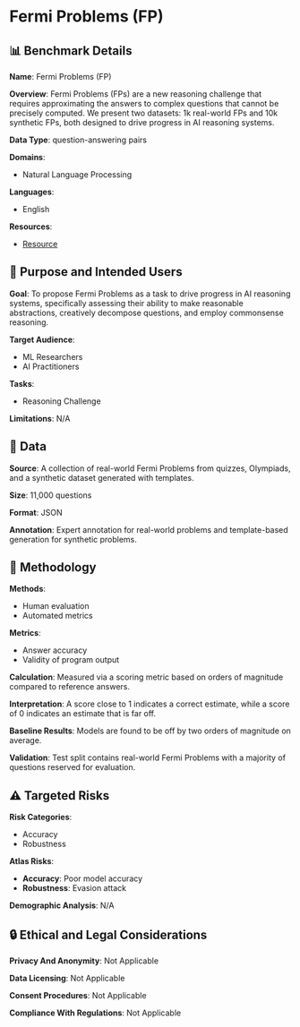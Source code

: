 # Fermi Problems (FP)

## 📊 Benchmark Details

**Name**: Fermi Problems (FP)

**Overview**: Fermi Problems (FPs) are a new reasoning challenge that requires approximating the answers to complex questions that cannot be precisely computed. We present two datasets: 1k real-world FPs and 10k synthetic FPs, both designed to drive progress in AI reasoning systems.

**Data Type**: question-answering pairs

**Domains**:
- Natural Language Processing

**Languages**:
- English

**Resources**:
- [Resource](https://allenai.org/data/fermi)

## 🎯 Purpose and Intended Users

**Goal**: To propose Fermi Problems as a task to drive progress in AI reasoning systems, specifically assessing their ability to make reasonable abstractions, creatively decompose questions, and employ commonsense reasoning.

**Target Audience**:
- ML Researchers
- AI Practitioners

**Tasks**:
- Reasoning Challenge

**Limitations**: N/A

## 💾 Data

**Source**: A collection of real-world Fermi Problems from quizzes, Olympiads, and a synthetic dataset generated with templates.

**Size**: 11,000 questions

**Format**: JSON

**Annotation**: Expert annotation for real-world problems and template-based generation for synthetic problems.

## 🔬 Methodology

**Methods**:
- Human evaluation
- Automated metrics

**Metrics**:
- Answer accuracy
- Validity of program output

**Calculation**: Measured via a scoring metric based on orders of magnitude compared to reference answers.

**Interpretation**: A score close to 1 indicates a correct estimate, while a score of 0 indicates an estimate that is far off.

**Baseline Results**: Models are found to be off by two orders of magnitude on average.

**Validation**: Test split contains real-world Fermi Problems with a majority of questions reserved for evaluation.

## ⚠️ Targeted Risks

**Risk Categories**:
- Accuracy
- Robustness

**Atlas Risks**:
- **Accuracy**: Poor model accuracy
- **Robustness**: Evasion attack

**Demographic Analysis**: N/A

## 🔒 Ethical and Legal Considerations

**Privacy And Anonymity**: Not Applicable

**Data Licensing**: Not Applicable

**Consent Procedures**: Not Applicable

**Compliance With Regulations**: Not Applicable
